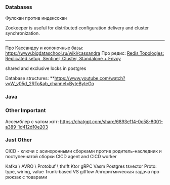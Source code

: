 ### Databases


Фулскан против индексскан

Zookeeper is useful for distributed configuration delivery and cluster synchronization.


---

Про Кассандру и колоночные базы:
https://www.bigdataschool.ru/wiki/cassandra
Про редис:
[Redis Topologies: Replicated setup, Sentinel, Cluster, Standalone + Envoy](https://blog.devgenius.io/redis-topologies-d9e16a7fa8e0)

shared and exclusive locks in postgres

Database structures:
**https://www.youtube.com/watch?v=W_v05d_2RTo&ab_channel=ByteByteGo

### Java


### Other Important

Ассемблер с чатом жпт:
https://chatgpt.com/share/6893e114-0c58-8001-a389-1d412d10e203

### Just Other

CICD - ключи с асинхронными сборками против родитель-наследник и поступенчатой сборки
CICD agent and CICD worker

Kafka \ AVRO \ Protobuf \ thrift
Ktor
gRPC
Vasm
Postgres tsvector
Proto: type, wiring, value
Trunk-based VS gitflow
Алгоритмическая задача про рюкзак с товарами


